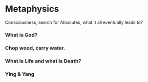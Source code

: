 # Metaphysics
Consciousness, search for Absolutes, what it all eventually leads to?

### What is God?

### Chop wood, carry water.

### What is Life and what is Death?

### Ying & Yang
